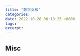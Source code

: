 ```yaml
---
title: "数学女孩"
categories: 
date: 2022-10-28 06:18:25 +0800
tags: 
excerpt: 
---
```













## Misc



